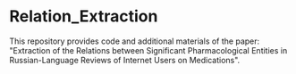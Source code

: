 # Relation_Extraction
This repository provides code and additional materials of the paper: "Extraction of the Relations between Significant Pharmacological Entities in Russian-Language Reviews of Internet Users on Medications".
